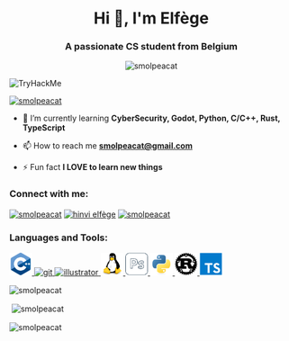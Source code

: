 <h1 align="center">Hi 👋, I'm Elfège</h1>
<h3 align="center">A passionate CS student from Belgium</h3>

<p align="center"> <img src="https://komarev.com/ghpvc/?username=smolpeacat&label=Profile%20views&color=0e75b6&style=flat" alt="smolpeacat" /> </p>

<p><img src="https://tryhackme-badges.s3.amazonaws.com/SmolPeaCat.png" alt="TryHackMe"/></p>

<p align="left"> <a href="https://github.com/ryo-ma/github-profile-trophy"><img src="https://github-profile-trophy.vercel.app/?username=smolpeacat" alt="smolpeacat" /></a> </p>

- 🌱 I’m currently learning **CyberSecurity, Godot, Python, C/C++, Rust, TypeScript**

- 📫 How to reach me **smolpeacat@gmail.com**

- ⚡ Fun fact **I LOVE to learn new things**

<h3 align="left">Connect with me:</h3>
<p align="left">
<p align="left">
<a href="https://twitter.com/SmolPeaCat" target="blank"><img align="center" src="https://raw.githubusercontent.com/rahuldkjain/github-profile-readme-generator/master/src/images/icons/Social/twitter.svg" alt="smolpeacat" height="30" width="40" /></a>
<a href="https://www.linkedin.com/in/elf%C3%A8ge-hinvi-357684243/" target="blank"><img align="center" src="https://raw.githubusercontent.com/rahuldkjain/github-profile-readme-generator/master/src/images/icons/Social/linked-in-alt.svg" alt="hinvi elfège" height="30" width="40" /></a>
<a href="https://www.youtube.com/@SmolPeaCat" target="blank"><img align="center" src="https://raw.githubusercontent.com/rahuldkjain/github-profile-readme-generator/master/src/images/icons/Social/youtube.svg" alt="smolpeacat" height="30" width="40" /></a>
</p>

<h3 align="left">Languages and Tools:</h3>
<p align="left"> <a href="https://www.w3schools.com/cpp/" target="_blank" rel="noreferrer"> <img src="https://raw.githubusercontent.com/devicons/devicon/master/icons/cplusplus/cplusplus-original.svg" alt="cplusplus" width="40" height="40"/> </a> <a href="https://git-scm.com/" target="_blank" rel="noreferrer"> <img src="https://www.vectorlogo.zone/logos/git-scm/git-scm-icon.svg" alt="git" width="40" height="40"/> </a> <a href="https://www.adobe.com/in/products/illustrator.html" target="_blank" rel="noreferrer"> <img src="https://www.vectorlogo.zone/logos/adobe_illustrator/adobe_illustrator-icon.svg" alt="illustrator" width="40" height="40"/> </a> <a href="https://www.linux.org/" target="_blank" rel="noreferrer"> <img src="https://raw.githubusercontent.com/devicons/devicon/master/icons/linux/linux-original.svg" alt="linux" width="40" height="40"/> </a> <a href="https://www.photoshop.com/en" target="_blank" rel="noreferrer"> <img src="https://raw.githubusercontent.com/devicons/devicon/master/icons/photoshop/photoshop-line.svg" alt="photoshop" width="40" height="40"/> </a> <a href="https://www.python.org" target="_blank" rel="noreferrer"> <img src="https://raw.githubusercontent.com/devicons/devicon/master/icons/python/python-original.svg" alt="python" width="40" height="40"/> </a> <a href="https://www.rust-lang.org" target="_blank" rel="noreferrer"> <img src="https://raw.githubusercontent.com/devicons/devicon/master/icons/rust/rust-plain.svg" alt="rust" width="40" height="40"/> </a> <a href="https://www.typescriptlang.org/" target="_blank" rel="noreferrer"> <img src="https://raw.githubusercontent.com/devicons/devicon/master/icons/typescript/typescript-original.svg" alt="typescript" width="40" height="40"/> </a> </p>



<p><img align="center" src="https://github-readme-stats.vercel.app/api/top-langs?username=smolpeacat&show_icons=true&locale=en&layout=compact" alt="smolpeacat" /></p>

<p>&nbsp;<img align="center" src="https://github-readme-stats.vercel.app/api?username=smolpeacat&show_icons=true&locale=en" alt="smolpeacat" /></p>

<p><img align="center" src="https://github-readme-streak-stats.herokuapp.com/?user=smolpeacat&" alt="smolpeacat" /></p>


